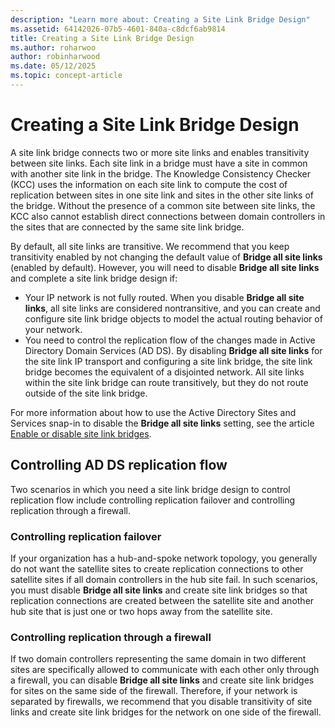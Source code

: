 ```yaml
---
description: "Learn more about: Creating a Site Link Bridge Design"
ms.assetid: 64142026-07b5-4601-840a-c8dcf6ab9814
title: Creating a Site Link Bridge Design
ms.author: roharwoo
author: robinharwood
ms.date: 05/12/2025
ms.topic: concept-article
---
```


# Creating a Site Link Bridge Design

A site link bridge connects two or more site links and enables transitivity between site links. Each site link in a bridge must have a site in common with another site link in the bridge. The Knowledge Consistency Checker (KCC) uses the information on each site link to compute the cost of replication between sites in one site link and sites in the other site links of the bridge. Without the presence of a common site between site links, the KCC also cannot establish direct connections between domain controllers in the sites that are connected by the same site link bridge.

By default, all site links are transitive. We recommend that you keep transitivity enabled by not changing the default value of **Bridge all site links** (enabled by default). However, you will need to disable **Bridge all site links** and complete a site link bridge design if:

- Your IP network is not fully routed. When you disable **Bridge all site links**, all site links are considered nontransitive, and you can create and configure site link bridge objects to model the actual routing behavior of your network.
- You need to control the replication flow of the changes made in Active Directory Domain Services (AD DS). By disabling **Bridge all site links** for the site link IP transport and configuring a site link bridge, the site link bridge becomes the equivalent of a disjointed network. All site links within the site link bridge can route transitively, but they do not route outside of the site link bridge.

For more information about how to use the Active Directory Sites and Services snap-in to disable the **Bridge all site links** setting, see the article [Enable or disable site link bridges](/previous-versions/windows/it-pro/windows-server-2003/cc738789(v=ws.10)).

## Controlling AD DS replication flow

Two scenarios in which you need a site link bridge design to control replication flow include controlling replication failover and controlling replication through a firewall.

### Controlling replication failover

If your organization has a hub-and-spoke network topology, you generally do not want the satellite sites to create replication connections to other satellite sites if all domain controllers in the hub site fail. In such scenarios, you must disable **Bridge all site links** and create site link bridges so that replication connections are created between the satellite site and another hub site that is just one or two hops away from the satellite site.

### Controlling replication through a firewall

If two domain controllers representing the same domain in two different sites are specifically allowed to communicate with each other only through a firewall, you can disable **Bridge all site links** and create site link bridges for sites on the same side of the firewall. Therefore, if your network is separated by firewalls, we recommend that you disable transitivity of site links and create site link bridges for the network on one side of the firewall.
